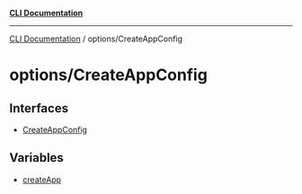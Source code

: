 [**CLI Documentation**](../../README.md)

***

[CLI Documentation](../../README.md) / options/CreateAppConfig

# options/CreateAppConfig

## Interfaces

- [CreateAppConfig](interfaces/CreateAppConfig.md)

## Variables

- [createApp](variables/createApp.md)
